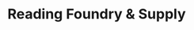 ---
title: "Reading Foundry & Supply"
url: /pottsville/reading-foundry-and-supply/
shop: hardware
---